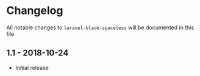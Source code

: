 # Changelog

All notable changes to `laravel-blade-spaceless` will be documented in this file

## 1.1 - 2018-10-24

- Initial release
